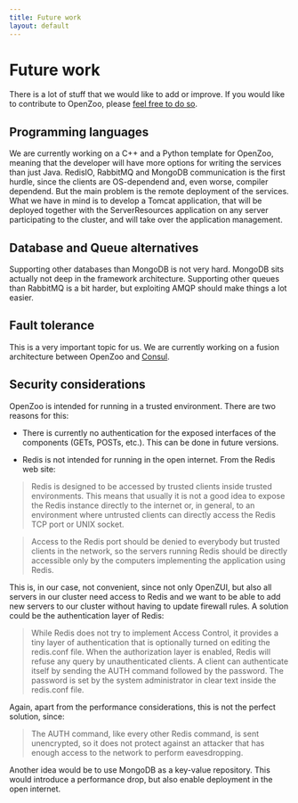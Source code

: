 ```yaml
---
title: Future work
layout: default
---
```

# Future work
There is a lot of stuff that we would like to add or improve.
If you would like to contribute to OpenZoo, please [feel free to do so](http://OpenZoo.org/authors).

## Programming languages
We are currently working on a C++ and a Python template for OpenZoo, meaning that the developer will have more options for writing the services than just Java.
RedisIO, RabbitMQ  and MongoDB communication is the first hurdle, since the clients are OS-dependend and, even worse, compiler dependend.
But the main problem is the remote deployment of the services.
What we have in mind is to develop a Tomcat application, that will be deployed together with the ServerResources application on any server participating to the cluster, and will take over the application management.

## Database and Queue alternatives
Supporting other databases than MongoDB is not very hard.
MongoDB sits actually not deep in the framework architecture.
Supporting other queues than RabbitMQ is a bit harder, but exploiting AMQP should make things a lot easier.

## Fault tolerance
This is a very important topic for us.
We are currently working on a fusion architecture between OpenZoo and [Consul](https://www.consul.io/).

## Security considerations
OpenZoo is intended for running in a trusted environment.
There are two reasons for this:

- There is currently no authentication for the exposed interfaces of the components (GETs, POSTs, etc.). This can be done in future versions.

- Redis is not intended for running in the open internet. From the Redis web site:

> Redis is designed to be accessed by trusted clients inside trusted environments. This means that usually it is not a good idea to expose the Redis instance directly to the internet or, in general, to an environment where untrusted clients can directly access the Redis TCP port or UNIX socket.

> Access to the Redis port should be denied to everybody but trusted clients in the network, so the servers running Redis should be directly accessible only by the computers implementing the application using Redis.

This is, in our case, not convenient, since not only OpenZUI, but also all servers in our cluster need access to Redis and we want to be able to add new servers to our cluster without having to update firewall rules.
A solution could be the authentication layer of Redis:

> While Redis does not try to implement Access Control, it provides a tiny layer of authentication that is optionally turned on editing the redis.conf file. When the authorization layer is enabled, Redis will refuse any query by unauthenticated clients. A client can authenticate itself by sending the AUTH command followed by the password. The password is set by the system administrator in clear text inside the redis.conf file.

Again, apart from the performance considerations, this is not the perfect solution, since:

> The AUTH command, like every other Redis command, is sent unencrypted, so it does not protect against an attacker that has enough access to the network to perform eavesdropping.

Another idea would be to use MongoDB as a key-value repository. This would introduce a performance drop, but also enable deployment in the open internet.
